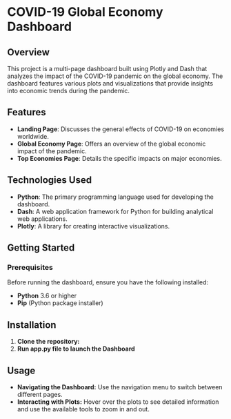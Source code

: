 # COVID-19 Global Economy Dashboard
## Overview
This project is a multi-page dashboard built using Plotly and Dash that analyzes the impact of the COVID-19 pandemic on the global economy. The dashboard features various plots and visualizations that provide insights into economic trends during the pandemic.

## Features
- **Landing Page**: Discusses the general effects of COVID-19 on economies worldwide.
- **Global Economy Page**: Offers an overview of the global economic impact of the pandemic.
- **Top Economies Page**: Details the specific impacts on major economies.

## Technologies Used
- **Python**: The primary programming language used for developing the dashboard.
- **Dash**: A web application framework for Python for building analytical web applications.
- **Plotly**: A library for creating interactive visualizations.

## Getting Started
### Prerequisites
Before running the dashboard, ensure you have the following installed:
- **Python** 3.6 or higher
- **Pip** (Python package installer)

## Installation

1. **Clone the repository:**
2. **Run app.py file to launch the Dashboard**

## Usage
- **Navigating the Dashboard:** Use the navigation menu to switch between different pages.
- **Interacting with Plots:** Hover over the plots to see detailed information and use the available tools to zoom in and out.

